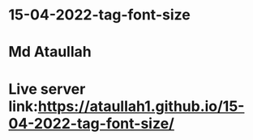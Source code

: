 # 15-04-2022-tag-font-size
# Md Ataullah
# Live server link:https://ataullah1.github.io/15-04-2022-tag-font-size/

